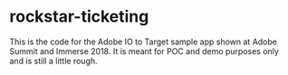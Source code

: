 # rockstar-ticketing
This is the code for the Adobe IO to Target sample app shown at Adobe Summit and Immerse 2018.
It is meant for POC and demo purposes only and is still a little rough.
